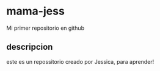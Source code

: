 # mama-jess
Mi primer repositorio en github
## descripcion
este es un repossitorio creado por Jessica, para aprender!
